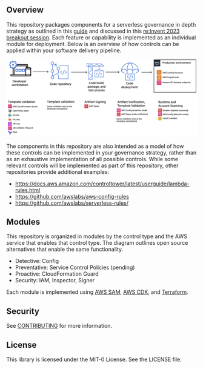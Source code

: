 ## Overview
This repository packages components for a serverless governance in depth strategy as outlined in this [guide](https://serverlessland.com/content/service/lambda/guides/governance/1-introduction) and discussed in this [re:Invent 2023 breakout session](https://www.youtube.com/watch?v=qlz15v-gHFI). Each feature or capability is implemented as an individual module for deployment. Below is an overview of how controls can be applied within your software delivery pipeline.

![overview](assets/serverless_governance_overview.png)

The components in this repository are also intended as a model of how these controls can be implemented in your governance strategy, rather than as an exhaustive implementation of all possible controls. While some relevant controls will be implemented as part of this repository, other repositories provide additional examples:
* https://docs.aws.amazon.com/controltower/latest/userguide/lambda-rules.html
* https://github.com/awslabs/aws-config-rules
* https://github.com/awslabs/serverless-rules/

## Modules
This repository is organized in modules by the control type and the AWS service that enables that control type. The diagram outlines open source alternatives that enable the same functionality.
* Detective: Config
* Preventative: Service Control Policies (pending)
* Proactive: CloudFormation Guard
* Security: IAM, Inspector, Signer

Each module is implemented using [AWS SAM](https://docs.aws.amazon.com/serverless-application-model/latest/developerguide/what-is-sam.html), [AWS CDK](https://docs.aws.amazon.com/cdk/v2/guide/getting_started.html), and [Terraform](https://registry.terraform.io/providers/hashicorp/aws/latest/docs).

## Security
See [CONTRIBUTING](CONTRIBUTING.md#security-issue-notifications) for more information.

## License
This library is licensed under the MIT-0 License. See the LICENSE file.